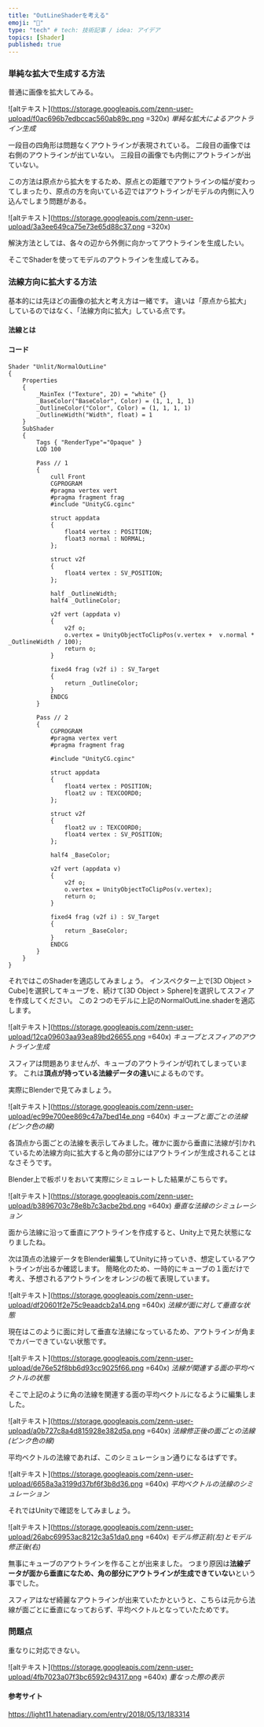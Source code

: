 ```yaml
---
title: "OutLineShaderを考える"
emoji: "📑"
type: "tech" # tech: 技術記事 / idea: アイデア
topics: [Shader]
published: true
---
```


### 単純な拡大で生成する方法

普通に画像を拡大してみる。

![altテキスト](https://storage.googleapis.com/zenn-user-upload/f0ac696b7edbccac560ab89c.png =320x)
*単純な拡大によるアウトライン生成*

一段目の四角形は問題なくアウトラインが表現されている。
二段目の画像では右側のアウトラインが出ていない。
三段目の画像でも内側にアウトラインが出ていない。

この方法は原点から拡大をするため、原点との距離でアウトラインの幅が変わってしまったり、原点の方を向いている辺ではアウトラインがモデルの内側に入り込んでしまう問題がある。

![altテキスト](https://storage.googleapis.com/zenn-user-upload/3a3ee649ca75e73e65d88c37.png =320x)

解決方法としては、各々の辺から外側に向かってアウトラインを生成したい。

そこでShaderを使ってモデルのアウトラインを生成してみる。

### 法線方向に拡大する方法
基本的には先ほどの画像の拡大と考え方は一緒です。
違いは「原点から拡大」しているのではなく、「法線方向に拡大」している点です。

#### 法線とは

#### コード

```NormalOutLine.shader
Shader "Unlit/NormalOutLine"
{
    Properties
    {
        _MainTex ("Texture", 2D) = "white" {}
        _BaseColor("BaseColor", Color) = (1, 1, 1, 1)
        _OutlineColor("Color", Color) = (1, 1, 1, 1)
        _OutlineWidth("Width", float) = 1
    }
    SubShader
    {
        Tags { "RenderType"="Opaque" }
        LOD 100

        Pass // 1
        {
            cull Front
            CGPROGRAM
            #pragma vertex vert
            #pragma fragment frag
            #include "UnityCG.cginc"

            struct appdata
            {
                float4 vertex : POSITION;
                float3 normal : NORMAL;
            };

            struct v2f
            {
                float4 vertex : SV_POSITION;
            };

            half _OutlineWidth;
            half4 _OutlineColor;
            
            v2f vert (appdata v)
            {
                v2f o;
                o.vertex = UnityObjectToClipPos(v.vertex +  v.normal * _OutlineWidth / 100);
                return o;
            }

            fixed4 frag (v2f i) : SV_Target
            {
                return _OutlineColor;
            }
            ENDCG
        }
        
        Pass // 2
        {
            CGPROGRAM
            #pragma vertex vert
            #pragma fragment frag

            #include "UnityCG.cginc"

            struct appdata
            {
                float4 vertex : POSITION;
                float2 uv : TEXCOORD0;
            };

            struct v2f
            {
                float2 uv : TEXCOORD0;
                float4 vertex : SV_POSITION;
            };

            half4 _BaseColor;

            v2f vert (appdata v)
            {
                v2f o;
                o.vertex = UnityObjectToClipPos(v.vertex);
                return o;
            }

            fixed4 frag (v2f i) : SV_Target
            {
                return _BaseColor;
            }
            ENDCG
        }
    }
}
```

それではこのShaderを適応してみましょう。
インスペクター上で[3D Object > Cube]を選択してキューブを、続けて[3D Object > Sphere]を選択してスフィアを作成してください。
この２つのモデルに上記のNormalOutLine.shaderを適応します。

![altテキスト](https://storage.googleapis.com/zenn-user-upload/12ca09603aa93ea89bd26655.png =640x)
*キューブとスフィアのアウトライン生成*

スフィアは問題ありませんが、キューブのアウトラインが切れてしまっています。
これは**頂点が持っている法線データの違い**によるものです。

実際にBlenderで見てみましょう。

![altテキスト](https://storage.googleapis.com/zenn-user-upload/ec99e700ee869c47a7bed14e.png =640x)
*キューブと面ごとの法線(ピンク色の線)*

各頂点から面ごとの法線を表示してみました。確かに面から垂直に法線が引かれているため法線方向に拡大すると角の部分にはアウトラインが生成されることはなさそうです。

Blender上で板ポリをおいて実際にシミュレートした結果がこちらです。

![altテキスト](https://storage.googleapis.com/zenn-user-upload/b3896703c78e8b7c3acbe2bd.png =640x)
*垂直な法線のシミュレーション*

面から法線に沿って垂直にアウトラインを作成すると、Unity上で見た状態になりましたね。

次は頂点の法線データをBlender編集してUnityに持っていき、想定しているアウトラインが出るか確認します。
簡略化のため、一時的にキューブの１面だけで考え、予想されるアウトラインをオレンジの板て表現しています。

![altテキスト](https://storage.googleapis.com/zenn-user-upload/df20601f2e75c9eaadcb2a14.png =640x)
*法線が面に対して垂直な状態*

現在はこのように面に対して垂直な法線になっているため、アウトラインが角までカバーできていない状態です。

![altテキスト](https://storage.googleapis.com/zenn-user-upload/de76e52f8bb6d93cc9025f66.png =640x)
*法線が関連する面の平均ベクトルの状態*

そこで上記のように角の法線を関連する面の平均ベクトルになるように編集しました。

![altテキスト](https://storage.googleapis.com/zenn-user-upload/a0b727c8a4d815928e382d5a.png =640x)
*法線修正後の面ごとの法線(ピンク色の線)*

平均ベクトルの法線であれば、このシミュレーション通りになるはずです。

![altテキスト](https://storage.googleapis.com/zenn-user-upload/6658a3a3199d37bf6f3b8d36.png =640x)
*平均ベクトルの法線のシミュレーション*

それではUnityで確認をしてみましょう。

![altテキスト](https://storage.googleapis.com/zenn-user-upload/26abc69953ac8212c3a51da0.png =640x)
*モデル修正前(左)とモデル修正後(右)*

無事にキューブのアウトラインを作ることが出来ました。
つまり原因は**法線データが面から垂直になため、角の部分にアウトラインが生成できていない**という事でした。

スフィアはなぜ綺麗なアウトラインが出来ていたかというと、こちらは元から法線が面ごとに垂直になっておらず、平均ベクトルとなっていたためです。

### 問題点

重なりに対応できない。

![altテキスト](https://storage.googleapis.com/zenn-user-upload/4fb7023a07f3bc6592c94317.png =640x)
*重なった際の表示*

#### 参考サイト
https://light11.hatenadiary.com/entry/2018/05/13/183314